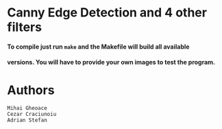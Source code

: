 # Canny Edge Detection and 4 other filters

#### To compile just run `make` and the Makefile will build all available
#### versions. You will have to provide your own images to test the program.
# Authors
```
Mihai Gheoace
Cezar Craciunoiu
Adrian Stefan
```
